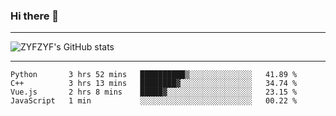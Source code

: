 ### Hi there 👋

-------

<!--

- 🔭 I’m currently working on ...
- 🌱 I’m currently learning Rust
- 👯 I’m looking to collaborate on ...
- 🤔 I’m looking for help with ...
- 💬 Ask me about ...
- 📫 How to reach me: ...
- 😄 Pronouns: ...
- ⚡ Fun fact: ...

-------
-->

![ZYFZYF's GitHub stats](https://github-readme-stats.vercel.app/api?username=ZYFZYF)


-------

<!--START_SECTION:waka-->

```text
Python       3 hrs 52 mins   ██████████▒░░░░░░░░░░░░░░   41.89 %
C++          3 hrs 13 mins   ████████▓░░░░░░░░░░░░░░░░   34.74 %
Vue.js       2 hrs 8 mins    █████▓░░░░░░░░░░░░░░░░░░░   23.15 %
JavaScript   1 min           ░░░░░░░░░░░░░░░░░░░░░░░░░   00.22 %
```

<!--END_SECTION:waka-->


